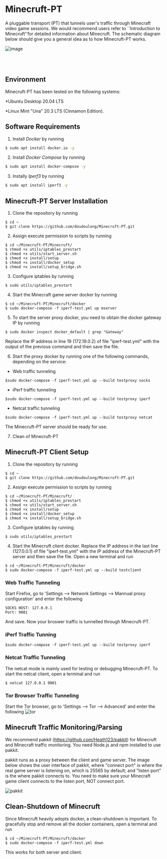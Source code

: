 # Minecruft-PT
A pluggable transport (PT) that tunnels user's traffic through Minecraft video game sessions. We would recommend users refer to ``Introduction to Minecruft''for detailed information about Minecruft. The schematic diagram below should give you a general idea as to how Minecruft-PT works.

![image](https://user-images.githubusercontent.com/4751354/168675516-458acaf6-7fd1-4a1e-adc5-11ad2df7f785.png)

<br>
<br>

## Environment
Minecruft-PT has been tested on the following systems:

*Ubuntu Desktop 20.04 LTS 

*Linux Mint "Una" 20.3 LTS (Cinnamon Edition).


## Software Requirements
1. Install *Docker* by running
```bash
$ sudo apt install docker.io -y
```

2. Install *Docker Compose* by running
```bash
$ sudo apt install docker-compose -y
``` 

3. Instally *Iperf3* by running
```bash
$ sudo apt install iperf3 -y
```

## Minecruft-PT Server Installation
1. Clone the repository by running
```
$ cd ~
$ git clone https://github.com/doudoulong/Minecruft-PT.git
```

2. Assign execute permission to scripts by running
```
$ cd ~/Minecruft-PT/Minecruft/
$ chmod +x utils/iptables_prestart
$ chmod +x utils/start_server.sh
$ chmod +x install/setup
$ chmod +x install/docker_setup
$ chmod +x install/setup_bridge.sh
``` 

3. Configure iptables by running
```
$ sudo utils/iptables_prestart
```

4. Start the Minecraft game server docker by running
```
$ cd ~/Minecruft-PT/Minecruft/docker
$ sudo docker-compose -f iperf-test.yml up mserver
```

5. To start the server proxy docker, you need to obtain the docker gateway IP by running
```
$ sudo docker inspect docker_default | grep "Gateway"
```

Replace the IP address in line 19 (172.19.0.2) of file "iperf-test.yml" with the output of the previous command and then save the file.

6. Start the proxy docker by running one of the following commands, depending on the service: 
* Web traffic tunneling
```
$sudo docker-compose -f iperf-test.yml up --build testproxy socks
```

* iPerf traffic tunneling
```
$sudo docker-compose -f iperf-test.yml up --build testproxy iperf
```

* Netcat traffic tunneling
```
$sudo docker-compose -f iperf-test.yml up --build testproxy netcat
```

The Minecruft-PT server should be ready for use.

7. Clean of Minecruft-PT

## Minecruft-PT Client Setup
1. Clone the repository by running
```
$ cd ~
$ git clone https://github.com/doudoulong/Minecruft-PT.git
```

2. Assign execute permission to scripts by running
```
$ cd ~/Minecruft-PT/Minecruft/
$ chmod +x utils/iptables_prestart
$ chmod +x utils/start_server.sh
$ chmod +x install/setup
$ chmod +x install/docker_setup
$ chmod +x install/setup_bridge.sh
``` 

3. Configure iptables by running
```
$ sudo utils/iptables_prestart
```

4. Start the Minecruft client docker.
Replace the IP address in the last line (127.0.0.1) of file "iperf-test.yml" with the IP address of the Minecruft-PT server and then save the file. Open a new terminal and run
```
$ cd ~/Minecruft-PT/Minecruft/docker
$ sudo docker-compose -f iperf-test.yml up --build testclient
```

### Web Traffic Tunneling
Start Firefox, go to 'Settings --> Network Settings --> Mannual proxy configuration' and enter the following 
```
SOCKS HOST: 127.0.0.1
Port: 9001
```
And save. Now your broswer traffic is tunnelled through Minecruft-PT.

### iPerf Traffic Tunning 
```
$sudo docker-compose -f iperf-test.yml up --build testproxy iperf
```

### Netcat Traffic Tunneling
The netcat mode is mainly used for testing or debugging Minecruft-PT. To start the netcat client, open a terminal and run
```
$ netcat 127.0.0.1 9001
```
### Tor Browser Traffic Tunneling
Start the Tor browser, go to 'Settings --> Tor --> Advanced' and enter the following 
![tor](https://user-images.githubusercontent.com/4751354/168845428-52ce8b54-bae6-4bfc-913b-508ca2a79ec5.jpg)


## Minecruft Traffic Monitoring/Parsing
We recommend pakkit (https://github.com/Heath123/pakkit) for Minecruft and Minecraft traffic monitoring. You need Node.js and npm installed to use pakkit. 

pakkit runs as a proxy between the client and game server. The image below shows the user interface of pakkit, where "connect port" is where the real game server is listening on, which is 25565 by default; and "listen port" is the where pakkit connects to.  You need to make sure your Minecraft game client connects to the listen port, NOT connect port. 

![pakkit](https://user-images.githubusercontent.com/4751354/168687111-788b5b2e-b3d0-402b-8d38-3bb3341d34e3.jpg)


## Clean-Shutdown of Minecruft
Since Minecruft heavily adopts docker, a clean-shutdown is important. To gracefully stop and remove all the docker containers, open a terminal and run
```
$ cd ~/Minecruft-PT/Minecruft/docker
$ sudo docker-compose -f iperf-test.yml down
```
This works for both server and client. 
